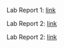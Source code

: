 Lab Report 1: [link](https://jina-leemon.github.io/CSE15L/Lab_report_1/Lab_report_1)

Lab Report 2: [link](https://jina-leemon.github.io/CSE15L/Lab_report_2/Lab_report_2)

Lab Report 2: [link](https://jina-leemon.github.io/CSE15L/Lab_report_3/Lab_report_3)